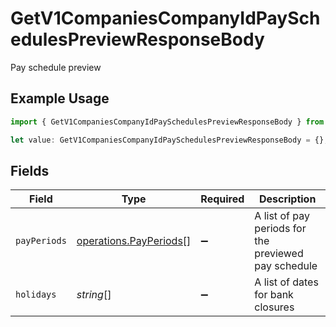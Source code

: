 # GetV1CompaniesCompanyIdPaySchedulesPreviewResponseBody

Pay schedule preview

## Example Usage

```typescript
import { GetV1CompaniesCompanyIdPaySchedulesPreviewResponseBody } from "gusto-embedded/models/operations";

let value: GetV1CompaniesCompanyIdPaySchedulesPreviewResponseBody = {};
```

## Fields

| Field                                                            | Type                                                             | Required                                                         | Description                                                      |
| ---------------------------------------------------------------- | ---------------------------------------------------------------- | ---------------------------------------------------------------- | ---------------------------------------------------------------- |
| `payPeriods`                                                     | [operations.PayPeriods](../../models/operations/payperiods.md)[] | :heavy_minus_sign:                                               | A list of pay periods for the previewed pay schedule             |
| `holidays`                                                       | *string*[]                                                       | :heavy_minus_sign:                                               | A list of dates for bank closures                                |